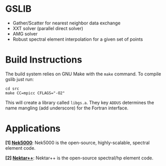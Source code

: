 # GSLIB 

* Gather/Scatter for nearest neighbor data exchange
* XXT solver (parallel direct solver)
* AMG solver 
* Robust spectral element interpolation for a given set of points

# Build Instructions

The build system relies on GNU Make with the `make` command. To compile gslib just run:

```
cd src
make CC=mpicc CFLAGS="-O2"
```

This will create a library called `libgs.a`. They key `ADDUS` determines the name mangling (add underscore) for the Fortran interface. 


# Applications

**\[1]&#160;[Nek5000](https://nek5000.mcs.anl.gov/)**: Nek5000 is the open-source, highly-scalable, spectral element code.

**\[2]&#160;[Nektar++](http://www.nektar.info)**: Nektar++ is the open-source spectral/hp element code.
